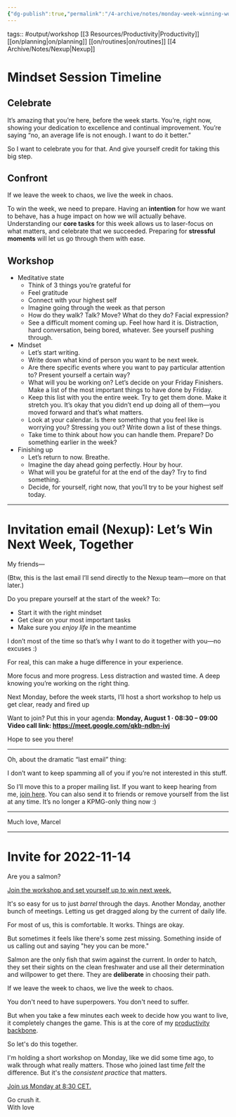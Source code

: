 ```yaml
---
{"dg-publish":true,"permalink":"/4-archive/notes/monday-week-winning-workshop/","dgPassFrontmatter":true}
---
```



tags:: #output/workshop [[3 Resources/Productivity\|Productivity]] [[on/planning\|on/planning]] [[on/routines\|on/routines]] [[4 Archive/Notes/Nexup\|Nexup]]

# Mindset Session Timeline
## Celebrate
It’s amazing that you’re here, before the week starts. You’re, right now, showing your dedication to excellence and continual improvement. You’re saying “no, an average life is not enough. I want to do it better.”

So I want to celebrate you for that. And give yourself credit for taking this big step.

## Confront
If we leave the week to chaos, we live the week in chaos.

To win the week, we need to prepare.
Having an **intention** for how we want to behave, has a huge impact on how we will actually behave.
Understanding our **core tasks** for this week allows us to laser-focus on what matters, and celebrate that we succeeded.
Preparing for **stressful moments** will let us go through them with ease.

## Workshop
- Meditative state
	- Think of 3 things you’re grateful for
	- Feel gratitude
	- Connect with your highest self
	- Imagine going through the week as that person
	- How do they walk? Talk? Move? What do they do? Facial expression?
	- See a difficult moment coming up. Feel how hard it is. Distraction, hard conversation, being bored, whatever. See yourself pushing through.
- Mindset
	- Let’s start writing.
	- Write down what kind of person you want to be next week.
	- Are there specific events where you want to pay particular attention to? Present yourself a certain way?
	- What will you be working on? Let’s decide on your Friday Finishers. Make a list of the most important things to have done by Friday.
	- Keep this list with you the entire week. Try to get them done. Make it stretch you. It’s okay that you didn’t end up doing all of them—you moved forward and that’s what matters.
	- Look at your calendar. Is there something that you feel like is worrying you? Stressing you out? Write down a list of these things.
	- Take time to think about how you can handle them. Prepare? Do something earlier in the week?
- Finishing up
	- Let’s return to now. Breathe.
	- Imagine the day ahead going perfectly. Hour by hour.
	- What will you be grateful for at the end of the day? Try to find something.
	- Decide, for yourself, right now, that you’ll try to be your highest self today.

***
# Invitation email (Nexup): Let’s Win Next Week, Together
My friends—

(Btw, this is the last email I’ll send directly to the Nexup team—more on that later.)

Do you prepare yourself at the start of the week? To:
- Start it with the right mindset
- Get clear on your most important tasks
- Make sure you *enjoy life* in the meantime

I don’t most of the time so that’s why I want to do it together with you—no excuses :)

For real, this can make a huge difference in your experience.

More focus and more progress.
Less distraction and wasted time.
A deep knowing you’re working on the right thing.

Next Monday, before the week starts, I’ll host a short workshop to help us get clear, ready and fired up

Want to join? Put this in your agenda:
**Monday, August 1 · 08:30 – 09:00**
**Video call link: https://meet.google.com/qkb-ndbn-ivj**

Hope to see you there!

***

Oh, about the dramatic “last email” thing:

I don’t want to keep spamming all of you if you’re not interested in this stuff.

So I’ll move this to a proper mailing list. If you want to keep hearing from me, [join here](https://landing.mailerlite.com/webforms/landing/i2n1t4). You can also send it to friends or remove yourself from the list at any time. It’s no longer a KPMG-only thing now :)

***

Much love,
Marcel

***
# Invite for 2022-11-14

Are you a salmon?

[Join the workshop and set yourself up to win next week.](https://samyn.co/event/week-winning-workshop-2022-11-14/)

It's so easy for us to just _barrel_ through the days. Another Monday, another bunch of meetings. Letting us get dragged along by the current of daily life.

For most of us, this is comfortable. It works. Things are okay.  

But sometimes it feels like there's some zest missing. Something inside of us calling out and saying "hey you can be more."  

Salmon are the only fish that swim against the current. In order to hatch, they set their sights on the clean freshwater and use all their determination and willpower to get there. They are **deliberate** in choosing their path.

If we leave the week to chaos, we live the week to chaos.

You don't need to have superpowers. You don't need to suffer.

But when you take a few minutes each week to decide how you want to live, it completely changes the game. This is at the core of my [productivity backbone](https://samyn.co/start-here/).

So let's do this together.

I'm holding a short workshop on Monday, like we did some time ago, to walk through what really matters. Those who joined last time _felt_ the difference. But it's the _consistent practice_ that matters.

[Join us Monday at 8:30 CET.](https://samyn.co/event/week-winning-workshop-2022-11-14/)  

Go crush it.  
With love